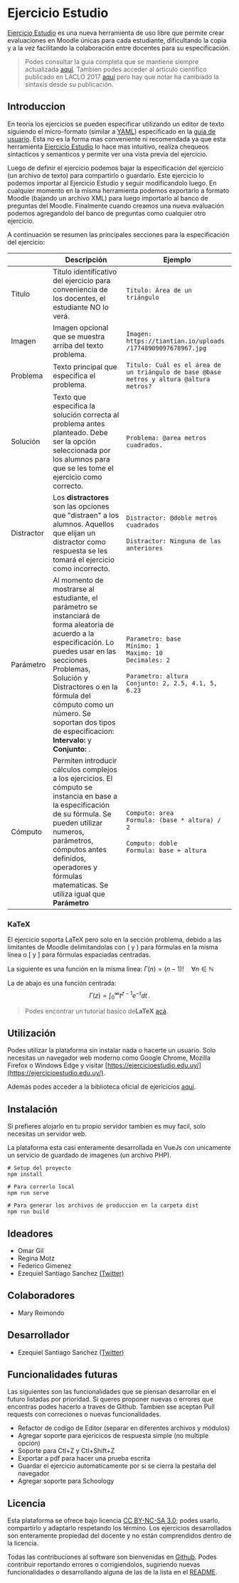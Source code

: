 # Ejercicio Estudio
[Ejercicio Estudio](https://ejercicioestudio.edu.uy/) es una nueva herramienta de uso libre que permite crear evaluaciones en Moodle únicas para cada estudiante, dificultando la copia y a la vez facilitando la colaboración entre docentes para su especificación.

> Podes consultar la guia completa que se mantiene siempre actualizada [aquí](https://docs.google.com/document/d/e/2PACX-1vRGg1dQgZehG6qdyqndAajXpSiR3Ke0ncQDssaZgzz9vRTT_7xCIG0CrSTL8cgtu_6MvjMUQ_AWIwHY/pub). Tambien podes acceder al articulo cientifico publicado en LACLO 2017 [aquí](https://ejercicioestudio.edu.uy/exercise_standard_specification_which_promotes_collaboration_and_reusing.pdf) pero hay que notar ha cambiado la sintaxis desde su publicación.

## Introduccion
En teoría los ejercicios se pueden especificar utilizando un editor de texto siguiendo el micro-formato (similar a [YAML](https://en.wikipedia.org/wiki/YAML)) especificado en la [guía de usuario](https://docs.google.com/document/d/e/2PACX-1vRGg1dQgZehG6qdyqndAajXpSiR3Ke0ncQDssaZgzz9vRTT_7xCIG0CrSTL8cgtu_6MvjMUQ_AWIwHY/pub). Esta no es la forma mas conveniente ni recomendada ya que esta herramienta [Ejercicio Estudio](https://ejercicioestudio.edu.uy/) lo hace mas intuitivo, realiza chequeos sintacticos y semanticos y permite ver una vista previa del ejercicio.

Luego de definir el ejercicio podemos bajar la especificación del ejercicio (un archivo de texto) para compartirlo o guardarlo. Este ejercicio lo podemos importar al Ejercicio Estudio y seguir modificandolo luego. En cualquier momento en la misma herramienta podemos exportarlo a formato Moodle (bajando un archivo XML) para luego importarlo al banco de preguntas del Moodle. Finalmente cuando creamos una nueva evaluación podemos agregandolo del banco de preguntas como cualquier otro ejercicio.

A continuación se resumen las principales secciones para la especificación del ejercicio:

||Descripción|Ejemplo|
|-|-|-|
|Titulo|Título identificativo del ejercicio para conveniencia de los docentes, el estudiante NO lo verá.|`Titulo: Área de un triángulo`|
|Imagen|Imagen opcional que se muestra arriba del texto problema.|`Imagen: https://tiantian.io/uploads /17748909097678967.jpg`|
|Problema|Texto principal que especifica el problema.|`Titulo: Cuál es el área de un triángulo de base @base metros y altura @altura metros?`|
|Solución|Texto que especifica la solución correcta al problema antes planteado. Debe ser la opción seleccionada por los alumnos para que se les tome el ejercicio como correcto.|`Problema: @area metros cuadrados.`|
|Distractor|Los **distractores** son las opciones que "distraen" a los alumnos. Aquellos que elijan un distractor como respuesta se les tomará el ejercicio como incorrecto.|`Distractor: @doble metros cuadrados`<br><br>`Distractor: Ninguna de las anteriores`|
|Parámetro|Al momento de mostrarse al estudiante, el parámetro se instanciará de forma aleatoria de acuerdo a la especificación. Lo puedes usar en las secciones Problemas, Solución y Distractores o en la fórmula del cómputo como un número. Se soportan dos tipos de especificacion: **Intervalo:**  y **Conjunto:** .|`Parametro: base`<br>`Mínimo: 1`<br>`Maximo: 10`<br>`Decimales: 2`<br><br>`Parametro: altura`<br>`Conjunto: 2, 2.5, 4.1, 5, 6.23`|
|Cómputo|Permiten introducir cálculos complejos a los ejercicios. El cómputo se instancia en base a la especificación de su fórmula. Se pueden utilizar numeros, parámetros, cómputos antes definidos, operadores y fórmulas matematicas. Se utiliza igual que **Parámetro**|`Computo: area`<br>`Formula: (base * altura) / 2`<br><br>`Computo: doble`<br>`Formula: base + altura`|

### KaTeX
El ejercicio soporta LaTeX pero solo en la sección problema, debido a las limitantes de Moodle delimitandolas con \( y \) para fórmulas en la misma línea o \[ y \] para fórmulas espaciadas centradas.

La siguiente es una función en la misma linea: $\Gamma(n) = (n-1)!\quad\forall n\in\mathbb N$

La de abajo es una función centrada:
$$
\Gamma(z) = \int_0^\infty t^{z-1}e^{-t}dt\,.
$$
> Podes encontrar un tutorial basico de**LaTeX** [acá](http://meta.math.stackexchange.com/questions/5020/mathjax-basic-tutorial-and-quick-reference).

## Utilización

Podes utilizar la plataforma sin instalar nada o hacerte un usuario. Solo necesitas un navegador web moderno como Google Chrome, Mozilla Firefox o Windows Edge y visitar [https://ejercicioestudio.edu.uy/](https://ejercicioestudio.edu.uy/).

Además podes acceder a la biblioteca oficial de ejericicios [aquí](https://drive.google.com/drive/folders/1Zyl54X1ouMuxMe5PKITVViMtSKmVo1Sy).

  

## Instalación
Si prefieres alojarlo en tu propio servidor tambien es muy facil, solo necesitas un servidor web.

La plataforma esta casi enteramente desarrollada en VueJs con unicamente un servicio de guardado de imagenes (un archivo PHP).
```
# Setup del proyecto
npm install

# Para correrlo local
npm run serve

# Para generar los archivos de produccion en la carpeta dist
npm run build
```

## Ideadores
- Omar Gil 
- Regina Motz
- Federico Gimenez
- Ezequiel Santiago Sanchez [(Twitter)](https://twitter.com/squiel91)

## Colaboradores
- Mary Reimondo

## Desarrollador
- Ezequiel Santiago Sanchez [(Twitter)](https://twitter.com/squiel91)

## Funcionalidades futuras
Las siguientes son las funcionalidades que se piensan desarrollar en el futuro listadas por prioridad. Si queres proponer nuevas o errores que encontras podes hacerlo a traves de Github. Tambien sse aceptan Pull requests con correciones o nuevas funcionalidades.
- Refactor de codigo de Editor (separar en diferentes archivos y módulos)
- Agregar soporte para ejericicos de respuesta simple (no multiple opción)
- Soporte para Ctl+Z y Ctl+Shift+Z
- Exportar a pdf para hacer una prueba escrita
- Guardar el ejercicio automaticamente por si se cierra la pestaña del navegador
- Agregar soporte para Schoology

## Licencia
Esta plataforma se ofrece bajo licencia  [CC BY-NC-SA 3.0](https://creativecommons.org/licenses/by-nc-sa/3.0/deed.es); podes usarlo, compartirlo y adaptarlo respetando los término. Los ejercicios desarrollados son enteramente propiedad del docente y no están comprendidos dentro de la licencia.

Todas las contribuciones al software son bienvenidas en  [Github](https://github.com/squiel91/ejercicio_estudio). Podes contribuir reportando errores o corrigiendolos, sugiriendo nuevas funcionalidades o desarrollando alguna de las de la lista en el  [README](https://github.com/squiel91/ejercicio_estudio/blob/master/README.md).